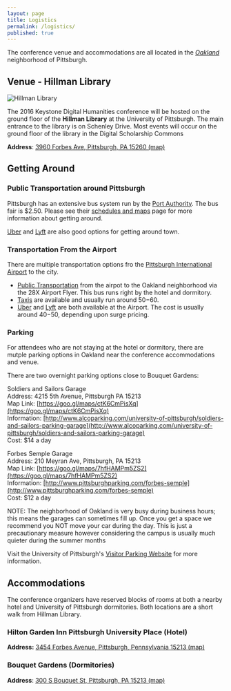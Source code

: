 ```yaml
---
layout: page
title: Logistics
permalink: /logistics/
published: true
---
```



The conference venue and accommodations are all located in the [*Oakland*](https://en.wikipedia.org/wiki/Oakland_(Pittsburgh)) neighborhood of Pittsburgh.

## Venue - Hillman Library

![Hillman Library](http://www.tour.pitt.edu/sites/default/files/styles/galleriffic_slide/public/hillman2.jpg)

The 2016 Keystone Digital Humanities conference will be hosted on the ground floor of the **Hillman Library** at the University of Pittsburgh. The main entrance to the library is on Schenley Drive. Most events will occur on the ground floor of the library in the Digital Scholarship Commons


**Address**: [3960 Forbes Ave, Pittsburgh, PA 15260 (map)](https://www.google.com/maps/place/Hillman+Library/@40.4425566,-79.9563078,17z/data=!3m2!4b1!5s0x8834f228612ae9a3:0x93674d10801f4b7!4m2!3m1!1s0x8834f2288f5072bb:0x6a686f3fc76a4cd1)

## Getting Around

### Public Transportation around Pittsburgh

Pittsburgh has an extensive bus system run by the [Port Authority](http://www.portauthority.org/paac/default.aspx). The bus fair is $2.50. Please see their [schedules and maps](http://www.portauthority.org/paac/SchedulesMaps/TripPlanner.aspx) page for more information about getting around. 

[Uber](http://www.uber.com) and [Lyft](http://www.lyft.com) are also good options for getting around town.

### Transportation From the Airport

There are multiple transportation options fro the [Pittsburgh International Airport](http://www.flypittsburgh.com/transportation) to the city.

- [Public Transportation](http://www.flypittsburgh.com/public_transportation) from the airpot to the Oakland neighborhood via the 28X Airport Flyer. This bus runs right by the hotel and dormitory.
- [Taxis](http://www.flypittsburgh.com/limousines_taxis_buses) are available and usually run around $50-$60.
- [Uber](https://www.uber.com/) and [Lyft](https://www.lyft.com/) are both available at the Airport. The cost is usually around $40-$50, depending upon surge pricing.

### Parking

For attendees who are not staying at the hotel or dormitory, there are mutple parking options in Oakland near the conference accommodations and venue.

There are two overnight parking options close to Bouquet Gardens:
 
Soldiers and Sailors Garage  
Address: 4215 5th Avenue, Pittsburgh PA 15213  
Map Link: [https://goo.gl/maps/ctK6CmPisXq](https://goo.gl/maps/ctK6CmPisXq)  
Information: [http://www.alcoparking.com/university-of-pittsburgh/soldiers-and-sailors-parking-garage](http://www.alcoparking.com/university-of-pittsburgh/soldiers-and-sailors-parking-garage)  
Cost: $14 a day  
 
 
Forbes Semple Garage  
Address: 210 Meyran Ave, Pittsburgh, PA 15213  
Map Link: [https://goo.gl/maps/7hfHAMPm5ZS2](https://goo.gl/maps/7hfHAMPm5ZS2)  
Information: [http://www.pittsburghparking.com/forbes-semple](http://www.pittsburghparking.com/forbes-semple)  
Cost: $12 a day  
 
NOTE: The neighborhood of Oakland is very busy during business hours; this means the garages can sometimes fill up. Once you get a space we recommend you NOT move your car during the day. This is just a precautionary measure however considering the campus is usually much quieter during the summer months

Visit the University of Pittsburgh's [Visitor Parking Website](http://www.pts.pitt.edu/parking/visitor.html) for more information.







## Accommodations

The conference organizers have reserved blocks of rooms at both a nearby hotel and University of Pittsburgh dormitories. Both locations are a short walk from Hillman Library.

### Hilton Garden Inn Pittsburgh University Place (Hotel)

<!--
We have reserved a block of rooms at the [Hilton Garden Inn Pittsburgh University Place](http://hiltongardeninn.hilton.com/en/gi/hotels/index.jhtml?ctyhocn=PITUCGI) with a special room rate of $149. **This rate expires June 1st.**

The Hilton Garden Inn has a [special reservation page for conference attendees](http://hiltongardeninn.hilton.com/en/gi/groups/personalized/P/PITUCGI-KDH-20160621/index.jhtml).

Alternatively, you may make a reservation via phone (details are below):

- Hotel Name: Hilton Garden Inn Pittsburgh University Place
- Phone Number: 1-412-683-2040
- Group Name: Keystone Digital Humanities Conference
- Group Code: KDH
- Check-in: 21-June-2016
- Check-out: 25-June-2016
-->

**Address:** [3454 Forbes Avenue, Pittsburgh, Pennsylvania 15213 (map)](https://www.google.com/maps/place/Hilton+Garden+Inn+Pittsburgh+University+Place/@40.4394896,-79.9607275,17z/data=!3m1!4b1!4m2!3m1!1s0x8834f180c7629df3:0x29371aa7788f0544)



### Bouquet Gardens (Dormitories)

<!--
To support cost-sensitive participants, we have a number of 4 bedroom apartments available at [Bouquet Gardens](https://www.pc.pitt.edu/housing/halls/bouquet.php). Please review the information below and contact us (info below) if you are interested in staying in the dorms. **Dormitory reservations must be made by June 1st.**

Dormitory apartment costs:

- $32.00 per person/per night for 3 or 4 persons in an apartment
- $56.00 per person/per night for 2 persons in an apartment
- $108.00 per person/per night for 1 person in an apartment

These rooms are available for 4 nights 6/21/2016 - 6/25/2016.

Each apartment consists of 4 single bedrooms, two bathrooms, a living and Kitchen area. Linens and Towels will be provided. Check out time is 1:00 pm.

Parking is not included, but reduced rate passes can be obtained from the Parking and Transportation Department. We will provide further information for participants staying in the dorms.

If you are interested in staying in the dormitory please fill out the form below:

***[CLICK HERE FOR THE Bouquet Gardens REQUEST FORM](https://docs.google.com/forms/d/1zAVv8DuK6K92nr8M93-rNWkR8LM-wOsqBvmqsO2NoKI/viewform)***
-->

**Address**: [300 S Bouquet St, Pittsburgh, PA 15213 (map)](https://www.google.com/maps/place/Bouquet+Gardens/@40.4407467,-79.9561969,18.14z/data=!4m2!3m1!1s0x8834f22828e6cf47:0xf87ad7d708e7458e)



